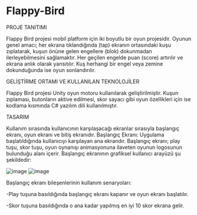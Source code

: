 # Flappy-Bird
  PROJE TANITIMI
  
  Flappy Bird projesi mobil platform için iki boyutlu bir oyun projesidir. Oyunun genel amacı; her ekrana tıklandığında (tap) ekranın ortasındaki kuşu zıplatarak, kuşun önüne gelen engellere (blok) dokunmadan ilerleyebilmesini sağlamaktır. Her geçilen engelde puan (score) artırılır ve ekrana anlık olarak yansıtılır. Kuş herhangi bir engel veya zemine dokunduğunda ise oyun sonlandırılır.
  
  GELİŞTİRME ORTAMI VE KULLANILAN TEKNOLOJİLER
  
  Flappy Bird projesi Unity oyun motoru kullanılarak geliştirilmiştir. Kuşun zıplaması, butonların aktive edilmesi, skor sayacı gibi oyun özellikleri için ise kodlama kısmında C# yazılım dili kullanılmıştır.
  
  TASARIM
  
  Kullanım sırasında kullanıcının karşılaşacağı ekranlar sırasıyla başlangıç ekranı, oyun ekranı ve bitiş ekranıdır.
 Başlangıç Ekranı: Uygulama başlatıldığında kullanıcıyı karşılayan ana ekrandır. Başlangıç ekranı; play tuşu, skor tuşu, oyun oynanışı animasyonuna ilaveten oyunun logosunun bulunduğu alanı içerir. Başlangıç ekranının grafiksel kullanıcı arayüzü şu şekildedir:
 
![image](https://user-images.githubusercontent.com/74682394/200566146-233916e1-cdf6-4a40-aaf7-28946111bae8.png)
![image](https://user-images.githubusercontent.com/74682394/200566239-46f0c6c7-2a4f-4f1d-b332-48fa7bcae14c.png)

Başlangıç ekranı bileşenlerinin kullanım senaryoları:

-Play tuşuna basıldığında başlangıç ekranı kapanır ve oyun ekranı başlatılır.

-Skor tuşuna basıldığında o ana kadar yapılmış en iyi 10 skor ekrana gelir.
